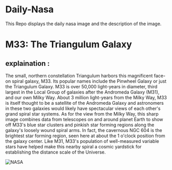 # Daily-Nasa

This Repo displays the daily nasa image and the description of the image.

<!--NASA-->
# M33: The Triangulum Galaxy
## explaination :

The small, northern constellation Triangulum harbors this magnificent face-on spiral galaxy, M33. Its popular names include the Pinwheel Galaxy or just the Triangulum Galaxy. M33 is over 50,000 light-years in diameter, third largest in the Local Group of galaxies after the Andromeda Galaxy (M31), and our own Milky Way. About 3 million light-years from the Milky Way, M33 is itself thought to be a satellite of the Andromeda Galaxy and astronomers in these two galaxies would likely have spectacular views of each other's grand spiral star systems. As for the view from the Milky Way, this sharp image combines data from telescopes on and around planet Earth to show off M33's blue star clusters and pinkish star forming regions along the galaxy's loosely wound spiral arms. In fact, the cavernous NGC 604 is the brightest star forming region, seen here at about the 1 o'clock position from the galaxy center. Like M31, M33's population of well-measured variable stars have helped make this nearby spiral a cosmic yardstick for establishing the distance scale of the Universe.

![NASA](https://apod.nasa.gov/apod/image/2211/M33-NOIR-HST-LL_1024.jpg)
<!--/NASA-->